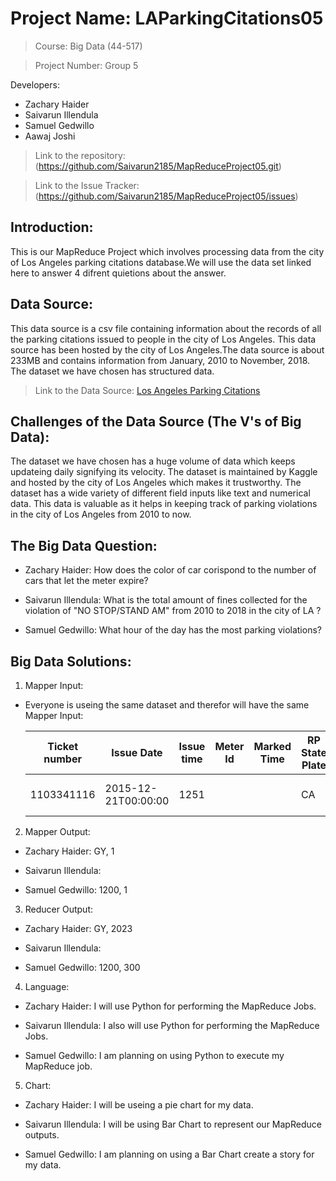 # Project Name: LAParkingCitations05

> Course: Big Data (44-517)

> Project Number: Group 5 

Developers:
- Zachary Haider
- Saivarun Illendula
- Samuel Gedwillo
- Aawaj Joshi

> Link to the repository: (https://github.com/Saivarun2185/MapReduceProject05.git)

> Link to the Issue Tracker: (https://github.com/Saivarun2185/MapReduceProject05/issues)

## Introduction:

This is our MapReduce Project which involves processing data from the city of Los Angeles parking citations database.We will use the data set linked here to answer 4 difrent quietions about the answer.


## Data Source:
This data source is a csv file containing information about the records of all the parking citations issued to people in the city of Los Angeles. This data source has been hosted by the city of Los Angeles.The data source is about 233MB and contains information from January, 2010 to November, 2018. The dataset we have chosen has structured data. 

>Link to the Data Source: [Los Angeles Parking Citations](https://www.kaggle.com/cityofLA/los-angeles-parking-citations)

## Challenges of the Data Source (The V's of Big Data):

The dataset we have chosen has a huge volume of data which keeps updateing daily signifying its velocity. The dataset is maintained by Kaggle and hosted by the city of Los Angeles which makes it trustworthy. The dataset has a wide variety of different field inputs like text and numerical data. This data is valuable as it helps in keeping track of parking violations in the city of Los Angeles from 2010 to now.
 

## The Big Data Question:

- Zachary Haider: 
How does the color of car corispond to the number of cars that let the meter expire?

- Saivarun Illendula:
What is the total amount of fines collected for the violation of "NO STOP/STAND AM" from 2010 to 2018 in the city of LA ?

- Samuel Gedwillo:
What hour of the day has the most parking violations?


## Big Data Solutions:

1. Mapper Input:

- Everyone is useing the same dataset and therefor will have the same Mapper Input: 

    | Ticket number | Issue Date          | Issue time | Meter Id | Marked Time | RP State Plate | Plate Expiry Date | VIN | Make | Body Style | Color | Location        | Route | Agency | Violation code | Violation Description | Fine amount | Latitude |
    |---------------|---------------------|------------|----------|-------------|----------------|-------------------|-----|------|------------|-------|-----------------|-------|--------|----------------|-----------------------|-------------|----------|
    | 1103341116    | 2015-12-21T00:00:00 | 1251       |          |             | CA             | 200304            |     | HOND | PA         | GY    | 13147 WELBY WAY | 1521  | 1      | 4000A1         | NO EVIDENCE OF REG    | 50          | 99999    |


2. Mapper Output:

- Zachary Haider:
    GY, 1 

- Saivarun Illendula:

- Samuel Gedwillo:
    1200, 1

3. Reducer Output:

- Zachary Haider:
    GY, 2023

- Saivarun Illendula: 

- Samuel Gedwillo:
    1200, 300
    
4. Language:

- Zachary Haider: 
I will use Python for performing the MapReduce Jobs.

- Saivarun Illendula: 
I also will use Python for performing the MapReduce Jobs.

- Samuel Gedwillo:
I am planning on using Python to execute my MapReduce job.

5. Chart: 

- Zachary Haider:
 I will be useing a pie chart for my data.

- Saivarun Illendula: 
I will be using Bar Chart to represent our MapReduce outputs.

- Samuel Gedwillo:
I am planning on using a Bar Chart create a story for my data.






